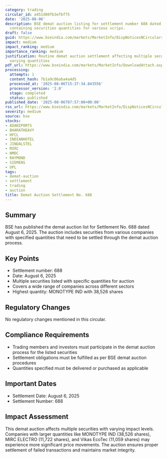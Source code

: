 ```yaml
---
category: trading
circular_id: a451d80fb3efbf75
date: '2025-08-06'
description: BSE demat auction listing for settlement number 688 dated August 6, 2025,
  containing securities quantities for various scrips.
draft: false
guid: https://www.bseindia.com/markets/MarketInfo/DispNoticesNCirculars.aspx?Noticeid={7477816E-C35F-4856-AFD4-641CF98FFD43}&noticeno=20250806-8&dt=08/06/2025&icount=8&totcount=57&flag=0
impact: medium
impact_ranking: medium
importance_ranking: medium
justification: Routine demat auction settlement affecting multiple securities with
  varying quantities
pdf_url: https://www.bseindia.com/markets/MarketInfo/DownloadAttach.aspx?id=20250806-8&attachedId=b93f3746-dfbf-4ba2-87d3-02c2d283942a
processing:
  attempts: 1
  content_hash: 7b1a9c06aba4a4d5
  processed_at: '2025-08-06T15:37:34.843556'
  processor_version: '2.0'
  stage: completed
  status: published
published_date: '2025-08-06T07:57:00+00:00'
rss_url: https://www.bseindia.com/markets/MarketInfo/DispNoticesNCirculars.aspx?Noticeid={7477816E-C35F-4856-AFD4-641CF98FFD43}&noticeno=20250806-8&dt=08/06/2025&icount=8&totcount=57&flag=0
severity: medium
source: bse
stocks:
- ADANIPORTS
- BHARATHEAVY
- HFCL
- INDIANHOTEL
- JINDALSTEL
- MIRC
- NMDC
- RAYMOND
- SIEMENS
- UPL
tags:
- demat-auction
- settlement
- trading
- auction
title: Demat Auction Settlement No. 688
---
```


## Summary

BSE has published the demat auction list for Settlement No. 688 dated August 6, 2025. The auction includes securities from various companies with specified quantities that need to be settled through the demat auction process.

## Key Points

- Settlement number: 688
- Date: August 6, 2025
- Multiple securities listed with specific quantities for auction
- Covers a wide range of companies across different sectors
- Highest quantity: MONOTYPE IND with 38,526 shares

## Regulatory Changes

No regulatory changes mentioned in this circular.

## Compliance Requirements

- Trading members and investors must participate in the demat auction process for the listed securities
- Settlement obligations must be fulfilled as per BSE demat auction procedures
- Quantities specified must be delivered or purchased as applicable

## Important Dates

- Settlement Date: August 6, 2025
- Settlement Number: 688

## Impact Assessment

This demat auction affects multiple securities with varying impact levels. Companies with larger quantities like MONOTYPE IND (38,526 shares), MIRC ELECTRO (11,722 shares), and Vikas EcoTec (11,059 shares) may experience more significant price movements. The auction ensures proper settlement of failed transactions and maintains market integrity.